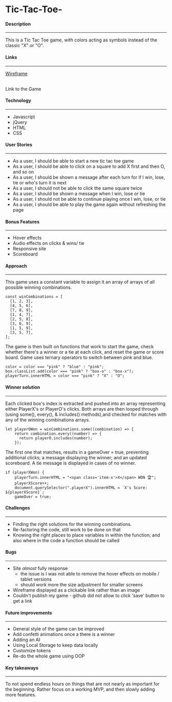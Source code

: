 # Tic-Tac-Toe-

#### Description

---

This is a Tic Tac Toe game, with colors acting as symbols instead of the classic "X" or "O".

#### Links

---

[Wireframe](https://imgur.com/a/m4rpoou)

<br>
Link to the Game

#### Technology

---

- Javascript
- jQuery
- HTML
- CSS

#### User Stories

---

- As a user, I should be able to start a new tic tac toe game
- As a user, I should be able to click on a square to add X first and then O, and so on
- As a user, I should be shown a message after each turn for if I win, lose, tie or who's turn it is next
- As a user, I should not be able to click the same square twice
- As a user, I should be shown a message when I win, lose or tie
- As a user, I should not be able to continue playing once I win, lose, or tie
- As a user, I should be able to play the game again without refreshing the page

#### Bonus Features

---

- Hover effects
- Audio effects on clicks & wins/ tie
- Responsive site
- Scoreboard

#### Approach

---

This game uses a constant variable to assign it an array of arrays of all possible winning combinations.

```
const winCombinations = [
  [1, 2, 3],
  [4, 5, 6],
  [7, 8, 9],
  [1, 4, 7],
  [2, 5, 8],
  [3, 6, 9],
  [1, 5, 9],
  [3, 5, 7],
];
```

The game is then built on functions that work to start the game, check whether there's a winner or a tie at each click, and reset the game or score board. Game uses ternary operators to switch between pink and blue.

```
color = color === "pink" ? "blue" : "pink";
box.classList.add(color === "pink" ? "box-o" : "box-x");
playerTurn.innerHTML = color === "pink" ? "X" : "O";
```

#### Winner solution

---

Each clicked box's index is extracted and pushed into an array representing either PlayerX's or PlayerO's clicks. Both arrays are then looped through (using some(), every(), & includes() methods),and checked for matches with any of the winning combinations arrays.

```
let playerOWon = winCombinations.some((combination) => {
    return combination.every((number) => {
      return playerO.includes(number);
    });
```

The first one that matches, results in a gameOver = true, preventing additional clicks; a message displaying the winner; and an updated scoreboard. A tie message is displayed in cases of no winner.

```
if (playerXWon) {
    playerTurn.innerHTML = "<span class='item-x'>X</span> WON 🏆";
    playerXScore++;
    document.querySelector(".playerX").innerHTML = `X's Score: ${playerXScore}`;
    gameOver = true;
```

#### Challenges

---

- Finding the right solutions for the winning combinations.
- Re-factoring the code, still work to be done on that
- Knowing the right places to place variables in within the function; and also where in the code a function should be called

#### Bugs

---

- Site _*almost*_ fully response
  - the issue is I was not able to remove the hover effects on mobile / tablet versions
  - should work more the size adjustment for smaller screens
- Wireframe displayed as a clickable link rather than an image
- Couldn't publish my game - github did not allow to click 'save' button to get a link

#### Future improvements

---

- General style of the game can be improved
- Add confetti animations once a there is a winner
- Adding an AI
- Using Local Storage to keep data locally
- Customize tokens
- Re-do the whole game using OOP

#### Key takeaways

---

To not spend endless hours on things that are not nearly as important for the beginning. Rather focus on a working MVP, and then slowly adding more features.
